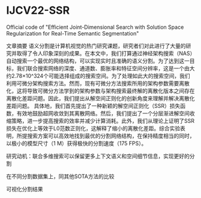 # IJCV22-SSR
Official code of "Efficient Joint-Dimensional Search with Solution Space Regularization for Real-Time Semantic Segmentation"

文章摘要
 语义分割是计算机视觉的热门研究课题，研究者们对此进行了大量的研究并取得了令人印象深刻的成果。在本文中，我们打算通过神经架构搜索（NAS）自动搜索一个最优的网络结构，可以实现实时且准确的语义分割。为了达到这一目标，我们联合搜索网络的深度、通道数、膨胀率和特征空间分辨率，这是一个由大约2.78×10^324个可能选择组成的搜索空间。为了处理如此大的搜索空间，我们利用可微分架构搜索方法。然而，现有可微分方法搜索所用的架构参数需要离散化，这将导致可微分方法学到的架构参数与架构搜索最终解的离散化版本之间存在离散化差距问题。因此，我们提出从解空间正则化的创新角度来理解并解决离散化差距问题。
具体地，我们首先提出了一种新颖的解空间正则化（SSR）损失函数，有效地鼓励超网收敛到其离散网络。然后，我们提出了一个分层渐进解空间收缩策略，进一步提高搜索的效率并减少计算消耗。此外，我们从理论上证明了SSR损失在优化上等效于L0范数正则化，这解释了缩小的离散化差距。综合实验表明，所提搜索方案可以高效地找到最优的分割网络结构，在保持精度相当的同时，以极小的模型尺寸（1 M）获得极快的分割速度（175 FPS）。

研究动机：联合多维搜索可以保留更多上下文语义和空间细节信息，实现更好的分割

在不同分割数据集上，同其他SOTA方法的比较

可视化分割结果
